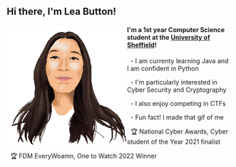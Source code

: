 <h2> Hi there, I'm Lea Button! </h2>

<img align="left" src="gif.gif" width="270">
<h4>I'm a 1st year Computer Science student at the <a href="https://www.sheffield.ac.uk">University of Sheffield</a>!</h4>

<p>&nbsp - I am currenty learning Java and I am confident in Python</p>
<p>&nbsp - I'm particularly interested in Cyber Security and Cryptography</p>
<p>&nbsp - I also enjoy competing in CTFs </p>
<p>&nbsp - Fun fact! I made that gif of me </p>
<p>&nbsp 🏆 National Cyber Awards, Cyber student of the Year 2021 finalist </p>
<p>&nbsp 🏆 FDM EveryWoamn, One to Watch 2022 Winner </p>


<!-- <p><img align="center" src="https://github-readme-stats.vercel.app/api/top-langs?username=zorbzers&show_icons=true&locale=en&layout=compact" alt="zorbzers" /> -->

<!-- <p align='left'>
  <a href="https://www.linkedin.com/in/lea-button/">
    <img src="https://cdn1.iconfinder.com/data/icons/social-media-rounded-corners/512/Rounded_Linkedin2_svg-1024.png" width="30" />
  </a>&nbsp;&nbsp;
</p>

<img src="https://im5.ezgif.com/tmp/ezgif-5-73b830f87f.gif" height="30">
-->


